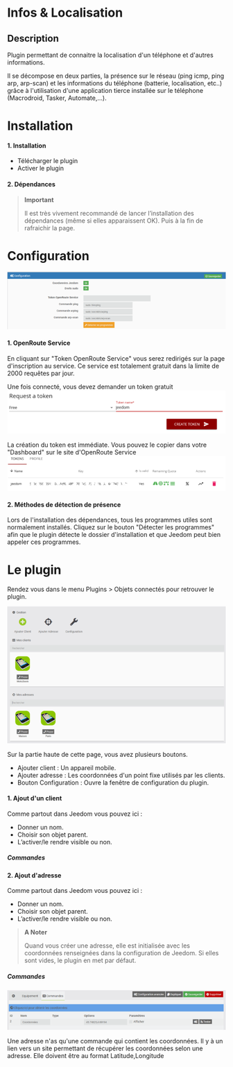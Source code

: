 Infos & Localisation
=============

Description
-----------
Plugin permettant de connaitre la localisation d'un téléphone et d'autres informations.

Il se décompose en deux parties, la présence sur le réseau (ping icmp, ping arp, arp-scan) et les informations du téléphone (batterie, localisation, etc..) grâce à l'utilisation d'une application tierce installée sur le téléphone (Macrodroid, Tasker, Automate,...).

Installation 
============

#### 1. Installation
- Télécharger le plugin
- Activer le plugin

#### 2. Dépendances
> **Important**
>
> Il est très vivement recommandé de lancer l’installation des dépendances (même si elles apparaissent OK). Puis à la fin de rafraichir la page.

Configuration 
============
![Configuration](../images/1_configuration.png)

#### 1. OpenRoute Service

En cliquant sur "Token OpenRoute Service" vous serez redirigés sur la page d'inscription au service.
Ce service est totalement gratuit dans la limite de 2000 requêtes par jour.

Une fois connecté, vous devez demander un token gratuit
![CreationToken](../images/2_creatoken.png)

La création du token est immédiate. Vous pouvez le copier dans votre "Dashboard" sur le site d'OpenRoute Service
![RecupToken](../images/3_copytoken.png)

#### 2. Méthodes de détection de présence

Lors de l'installation des dépendances, tous les programmes utiles sont normalement installés.
Cliquez sur le bouton "Détecter les programmes" afin que le plugin détecte le dossier d'installation et que Jeedom peut bien appeler ces programmes.

Le plugin
=========

Rendez vous dans le menu Plugins &gt; Objets connectés pour retrouver le plugin.

![AccueilPlugin](../images/4_plugin.png)

Sur la partie haute de cette page, vous avez plusieurs boutons.
- Ajouter client : Un appareil mobile.
- Ajouter adresse : Les coordonnées d'un point fixe utilisés par les clients.
- Bouton Configuration : Ouvre la fenêtre de configuration du plugin.

#### 1. Ajout d'un client

Comme partout dans Jeedom vous pouvez ici :

- Donner un nom.
- Choisir son objet parent.
- L’activer/le rendre visible ou non.

##### Commandes



#### 2. Ajout d'adresse

Comme partout dans Jeedom vous pouvez ici :

- Donner un nom.
- Choisir son objet parent.
- L’activer/le rendre visible ou non.

> **A Noter**
>
> Quand vous créer une adresse, elle est initialisée avec les coordonnées renseignées dans la configuration de Jeedom. Si elles sont vides, le plugin en met par défaut.

##### Commandes

![CMDAdresse](../images/5_cmdfixe.png)

Une adresse n'as qu'une commande qui contient les coordonnées.
Il y à un lien vers un site permettant de récupérer les coordonnées selon une adresse.
Elle doivent être au format Latitude,Longitude
